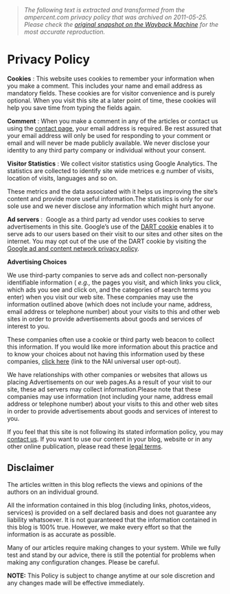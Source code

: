 > *The following text is extracted and transformed from the ampercent.com privacy policy that was archived on 2011-05-25. Please check the [original snapshot on the Wayback Machine](https://web.archive.org/web/20110525234721id_/http%3A//www.ampercent.com/privacy-policy) for the most accurate reproduction.*

# Privacy Policy

**Cookies** : This website uses cookies to remember your information when you make a comment. This includes your name and email address as mandatory fields. These cookies are for visitor convenience and is purely optional. When you visit this site at a later point of time, these cookies will help you save time from typing the fields again.

 **Comment** : When you make a comment in any of the articles or contact us using the [contact page](http://www.ampercent.com/assets/contact.php), your email address is required. Be rest assured that your email address will only be used for responding to your comment or email and will never be made publicly available. We never disclose your identity to any third party company or individual without your consent.

 **Visitor Statistics** : We collect visitor statistics using Google Analytics. The statistics are collected to identify site wide metrices e.g number of visits, location of visits, languages and so on.

These metrics and the data associated with it helps us improving the site’s content and provide more useful information.The statistics is only for our sole use and we never disclose any information which might hurt anyone.

 **Ad servers** :  Google as a third party ad vendor uses cookies to serve advertisements in this site. Google’s use of the [DART cookie](http://www.doubleclick.com/privacy/faq.aspx) enables it to serve ads to our users based on their visit to our sites and other sites on the internet. You may opt out of the use of the DART cookie by visiting the [Google ad and content network privacy policy](http://www.google.com/privacy_ads.html).

 **Advertising Choices**

We use third-party companies to serve ads and collect non-personally identifiable information ( _e.g.,_ the pages you visit, and which links you click, which ads you see and click on, and the categories of search terms you enter) when you visit our web site. These companies may use the information outlined above (which does not include your name, address, email address or telephone number) about your visits to this and other web sites in order to provide advertisements about goods and services of interest to you.

These companies often use a cookie or third party web beacon to collect this information. If you would like more information about this practice and to know your choices about not having this information used by these companies, [click here](http://www.networkadvertising.org/managing/opt_out.asp) (link to the NAI universal user opt-out).

We have relationships with other companies or websites that allows us placing Advertisements on our web pages.As a result of your visit to our site, these ad servers may collect information.Please note that these companies may use information (not including your name, address email address or telephone number) about your visits to this and other web sites in order to provide advertisements about goods and services of interest to you.

If you feel that this site is not following its stated information policy, you may [contact us](http://www.ampercent.com/assets/contact.php). If you want to use our content in your blog, website or in any other online publication, please read these [legal terms](http://www.ampercent.com/terms).

## Disclaimer

The articles written in this blog reflects the views and opinions of the authors on an individual ground.

All the information contained in this blog (including links, photos,videos, services) is provided on a self declared basis and does not guarantee any liability whatsoever. It is not guaranteeed that the information contained in this blog is 100% true. However, we make every effort so that the information is as accurate as possible.

Many of our articles require making changes to your system. While we fully test and stand by our advice, there is still the potential for problems when making any configuration changes. Please be careful.

 **NOTE:** This Policy is subject to change anytime at our sole discretion and any changes made will be effective immediately.
